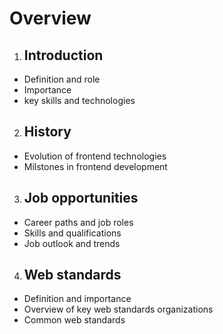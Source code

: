 # Overview

1. ## Introduction

- Definition and role
- Importance
- key skills and technologies

2. ## History

- Evolution of frontend technologies
- Milstones in frontend development

3. ## Job opportunities

- Career paths and job roles
- Skills and qualifications
- Job outlook and trends

4. ## Web standards

- Definition and importance
- Overview of key web standards organizations
- Common web standards
